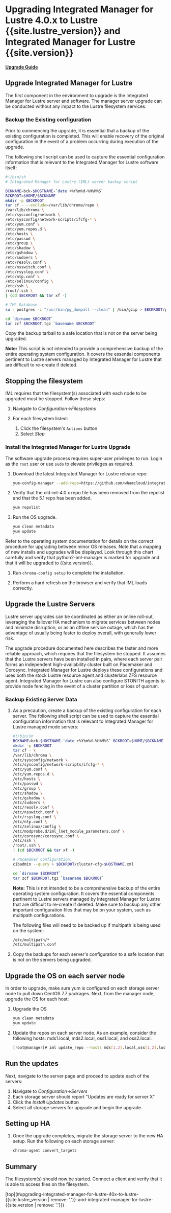 # Upgrading Integrated Manager for Lustre 4.0.x to Lustre {{site.lustre_version}} and Integrated Manager for Lustre {{site.version}}

[**Upgrade Guide**](ug_TOC.md)

## Upgrade Integrated Manager for Lustre

The first component in the environment to upgrade is the Integrated Manager for Lustre server and software. The manager server upgrade can be conducted without any impact to the Lustre filesystem services.

### Backup the Existing configuration

Prior to commencing the upgrade, it is essential that a backup of the existing configuration is completed. This will enable recovery of the original configuration in the event of a problem occurring during execution of the upgrade.

The following shell script can be used to capture the essential configuration information that is relevant to the Integrated Manager for Lustre software itself:

```bash
#!/bin/sh
# Integrated Manager for Lustre (IML) server backup script

BCKNAME=bck-$HOSTNAME-`date +%Y%m%d-%H%M%S`
BCKROOT=$HOME/$BCKNAME
mkdir -p $BCKROOT
tar cf - --exclude=/var/lib/chroma/repo \
/var/lib/chroma \
/etc/sysconfig/network \
/etc/sysconfig/network-scripts/ifcfg-* \
/etc/yum.conf \
/etc/yum.repos.d \
/etc/hosts \
/etc/passwd \
/etc/group \
/etc/shadow \
/etc/gshadow \
/etc/sudoers \
/etc/resolv.conf \
/etc/nsswitch.conf \
/etc/rsyslog.conf \
/etc/ntp.conf \
/etc/selinux/config \
/etc/ssh \
/root/.ssh \
| (cd $BCKROOT && tar xf -)

# IML Database
su - postgres -c "/usr/bin/pg_dumpall --clean" | /bin/gzip > $BCKROOT/pgbackup-`date +\%Y-\%m-\%d-\%H:\%M:\%S`.sql.gz

cd `dirname $BCKROOT`
tar zcf $BCKROOT.tgz `basename $BCKROOT`
```

Copy the backup tarball to a safe location that is not on the server being upgraded.

**Note:** This script is not intended to provide a comprehensive backup of the entire operating system configuration. It covers the essential components pertinent to Lustre servers managed by Integrated Manager for Lustre that are difficult to re-create if deleted.

## Stopping the filesystem

IML requires that the filesystem(s) associated with each node to be upgraded must be stopped. Follow these steps:

1. Navigate to _Configuration->Filesystems_
1. For each filesystem listed:

   1. Click the filesystem's `Actions` button
   1. Select _Stop_

### Install the Integrated Manager for Lustre Upgrade

The software upgrade process requires super-user privileges to run. Login as the `root` user or use `sudo` to elevate privileges as required.

1. Download the latest Integrated Manager for Lustre release repo:

   ```sh
   yum-config-manager --add-repo=https://github.com/whamcloud/integrated-manager-for-lustre/releases/download/v5.1.0/chroma_support.repo
   ```

1. Verify that the old iml-4.0.x repo file has been removed from the repolist and that the 5.1 repo has been added.

   ```bash
   yum repolist
   ```

1. Run the OS upgrade.

   ```bash
   yum clean metadata
   yum update
   ```

Refer to the operating system documentation for details on the correct procedure for upgrading between minor OS releases. Note that a mapping of new installs and upgrades will be displayed. Look through this chart carefully and verify that python2-iml-manager is marked for upgrade and that it will be upgraded to {{site.version}}.

1. Run `chroma-config setup` to complete the installation.

1. Perform a hard refresh on the browser and verify that IML loads correctly.

## Upgrade the Lustre Servers

Lustre server upgrades can be coordinated as either an online roll-out, leveraging the failover HA mechanism to migrate services between nodes and minimize disruption, or as an offline service outage, which has the advantage of usually being faster to deploy overall, with generally lower risk.

The upgrade procedure documented here describes the faster and more reliable approach, which requires that the filesystem be stopped. It assumes that the Lustre servers have been installed in pairs, where each server pair forms an independent high-availability cluster built on Pacemaker and Corosync. Integrated Manager for Lustre deploys these configurations and uses both the stock Lustre resource agent and clusterlabs ZFS resource agent. Integrated Manager for Lustre can also configure STONITH agents to provide node fencing in the event of a cluster partition or loss of quorum.

### Backup Existing Server Data

1. As a precaution, create a backup of the existing configuration for each server. The following shell script can be used to capture the essential configuration information that is relevant to Integrated Manager for Lustre managed mode servers:

   ```bash
   #!/bin/sh
   BCKNAME=bck-$HOSTNAME-`date +%Y%m%d-%H%M%S` BCKROOT=$HOME/$BCKNAME
   mkdir -p $BCKROOT
   tar cf - \
   /var/lib/chroma \
   /etc/sysconfig/network \
   /etc/sysconfig/network-scripts/ifcfg-* \
   /etc/yum.conf \
   /etc/yum.repos.d \
   /etc/hosts \
   /etc/passwd \
   /etc/group \
   /etc/shadow \
   /etc/gshadow \
   /etc/sudoers \
   /etc/resolv.conf \
   /etc/nsswitch.conf \
   /etc/rsyslog.conf \
   /etc/ntp.conf \
   /etc/selinux/config \
   /etc/modprobe.d/iml_lnet_module_parameters.conf \
   /etc/corosync/corosync.conf \
   /etc/ssh \
   /root/.ssh \
   | (cd $BCKROOT && tar xf -)

   # Pacemaker Configuration:
   cibadmin --query > $BCKROOT/cluster-cfg-$HOSTNAME.xml

   cd `dirname $BCKROOT`
   tar zcf $BCKROOT.tgz `basename $BCKROOT`
   ```

   **Note:** This is not intended to be a comprehensive backup of the entire operating system configuration. It covers the essential components pertinent to Lustre servers managed by Integrated Manager for Lustre that are difficult to re-create if deleted. Make sure to backup any other important configuration files that may be on your system, such as multipath configurations.

   The following files will need to be backed up if multipath is being used on the system:

   ```sh
   /etc/multipath/*
   /etc/multipath.conf
   ```

1. Copy the backups for each server's configuration to a safe location that is not on the servers being upgraded.

## Upgrade the OS on each server node

In order to upgrade, make sure yum is configured on each storage server node to pull down CentOS 7.7 packages. Next, from the manager node, upgrade the OS for each host:

1. Upgrade the OS

   ```bash
   yum clean metadata
   yum update
   ```

1. Update the repos on each server node. As an example, consider the following hosts: mds1.local, mds2.local, oss1.local, and oss2.local:

   ```bash
   [root@manager]# iml update_repo --hosts mds[1,2].local,oss[1,2].local
   ```

## Run the updates

Next, navigate to the server page and proceed to update each of the servers:

1. Navigate to _Configuration->Servers_
1. Each storage server should report "Updates are ready for server X"
1. Click the _Install Updates_ button
1. Select all storage servers for upgrade and begin the upgrade.

## Setting up HA

1. Once the upgrade completes, migrate the storage server to the new HA setup. Run the following on each storage server:

   ```sh
   chroma-agent convert_targets
   ```

## Summary

The filesystem(s) should now be started. Connect a client and verify that it is able to access files on the filesystem.

[top](#upgrading-integrated-manager-for-lustre-40x-to-lustre-{{site.lustre_version | remove: '.'}}-and-integrated-manager-for-lustre-{{site.version | remove: '.'}})
